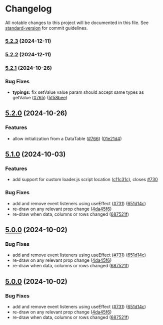 # Changelog

All notable changes to this project will be documented in this file. See [standard-version](https://github.com/conventional-changelog/standard-version) for commit guidelines.

### [5.2.3](https://github.com/RakanNimer/react-google-charts/compare/v5.2.2...v5.2.3) (2024-12-11)

### [5.2.2](https://github.com/RakanNimer/react-google-charts/compare/v5.2.1...v5.2.2) (2024-12-11)

### [5.2.1](https://github.com/RakanNimer/react-google-charts/compare/v5.2.0...v5.2.1) (2024-10-26)


### Bug Fixes

* **typings:** fix setValue value param should accept same types as getValue ([#765](https://github.com/RakanNimer/react-google-charts/issues/765)) ([5f58bee](https://github.com/RakanNimer/react-google-charts/commit/5f58bee60a8e2a631d8976380e6d762458b78afc))

## [5.2.0](https://github.com/RakanNimer/react-google-charts/compare/v5.1.0...v5.2.0) (2024-10-26)


### Features

* allow initialization from a DataTable ([#766](https://github.com/RakanNimer/react-google-charts/issues/766)) ([01e21d4](https://github.com/RakanNimer/react-google-charts/commit/01e21d4245bb04c90d64627ad509ecf12fe47492))

## [5.1.0](https://github.com/RakanNimer/react-google-charts/compare/v4.0.7...v5.1.0) (2024-10-03)


### Features

* add support for custom loader.js script location ([c11c31c](https://github.com/RakanNimer/react-google-charts/commit/c11c31c4e528cd094827bbc6fd8797630323dfec)), closes [#730](https://github.com/RakanNimer/react-google-charts/issues/730)


### Bug Fixes

* add and remove event listeners using useEffect ([#731](https://github.com/RakanNimer/react-google-charts/issues/731)) ([651d14c](https://github.com/RakanNimer/react-google-charts/commit/651d14ce710ee9b2b601a9e5d7792ea5d6ddcf2d))
* re-draw on any relevant prop change ([4da45f6](https://github.com/RakanNimer/react-google-charts/commit/4da45f6c372fe936ac57118dd39664fdbc3301b5))
* re-draw when data, columns or rows changed ([687521f](https://github.com/RakanNimer/react-google-charts/commit/687521ff93c7262a2f200a9de8736fea1882de9a))

## [5.0.0](https://github.com/RakanNimer/react-google-charts/compare/v4.0.7...v5.0.0) (2024-10-02)


### Bug Fixes

* add and remove event listeners using useEffect ([#731](https://github.com/RakanNimer/react-google-charts/issues/731)) ([651d14c](https://github.com/RakanNimer/react-google-charts/commit/651d14ce710ee9b2b601a9e5d7792ea5d6ddcf2d))
* re-draw on any relevant prop change ([4da45f6](https://github.com/RakanNimer/react-google-charts/commit/4da45f6c372fe936ac57118dd39664fdbc3301b5))
* re-draw when data, columns or rows changed ([687521f](https://github.com/RakanNimer/react-google-charts/commit/687521ff93c7262a2f200a9de8736fea1882de9a))

## [5.0.0](https://github.com/RakanNimer/react-google-charts/compare/v4.0.7...v5.0.0) (2024-10-02)


### Bug Fixes

* add and remove event listeners using useEffect ([#731](https://github.com/RakanNimer/react-google-charts/issues/731)) ([651d14c](https://github.com/RakanNimer/react-google-charts/commit/651d14ce710ee9b2b601a9e5d7792ea5d6ddcf2d))
* re-draw on any relevant prop change ([4da45f6](https://github.com/RakanNimer/react-google-charts/commit/4da45f6c372fe936ac57118dd39664fdbc3301b5))
* re-draw when data, columns or rows changed ([687521f](https://github.com/RakanNimer/react-google-charts/commit/687521ff93c7262a2f200a9de8736fea1882de9a))
